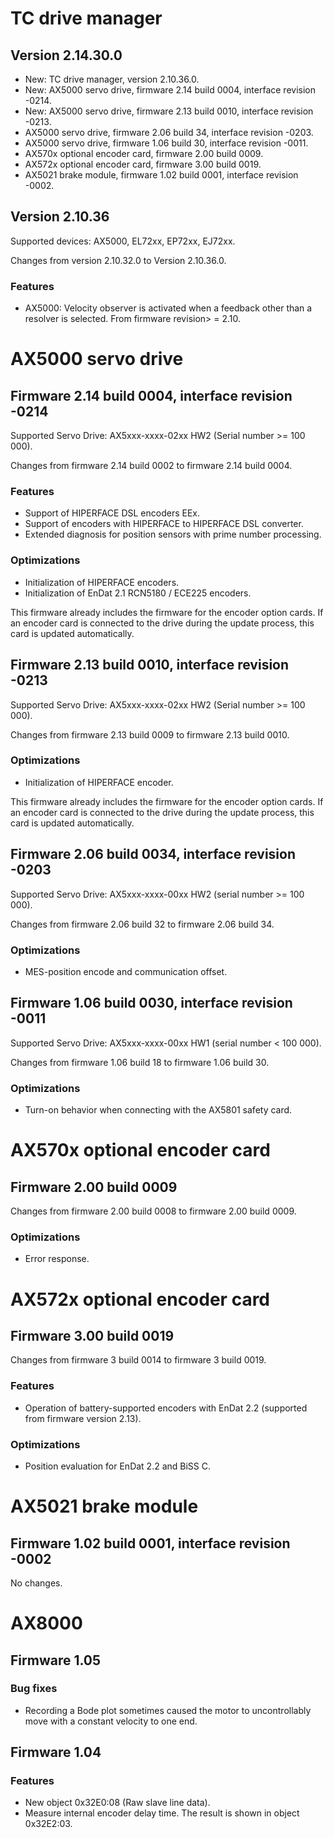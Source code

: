 # TC drive manager

## Version 2.14.30.0

-   New: TC drive manager, version 2.10.36.0.
-   New: AX5000 servo drive, firmware 2.14 build 0004, interface revision -0214.
-   New: AX5000 servo drive, firmware 2.13 build 0010, interface revision -0213.
-   AX5000 servo drive, firmware 2.06 build 34, interface revision -0203.
-   AX5000 servo drive, firmware 1.06 build 30, interface revision -0011.
-   AX570x optional encoder card, firmware 2.00 build 0009.
-   AX572x optional encoder card, firmware 3.00 build 0019.
-   AX5021 brake module, firmware 1.02 build 0001, interface revision -0002.

## Version 2.10.36

Supported devices: AX5000, EL72xx, EP72xx, EJ72xx.

Changes from version 2.10.32.0 to Version 2.10.36.0.

### Features

-   AX5000: Velocity observer is activated when a feedback other than a resolver is selected. From firmware revision> = 2.10.

# AX5000 servo drive

## Firmware 2.14 build 0004, interface revision -0214

Supported Servo Drive: AX5xxx-xxxx-02xx HW2 (Serial number >= 100 000).

Changes from firmware 2.14 build 0002 to firmware 2.14 build 0004.

### Features

-   Support of HIPERFACE DSL encoders EEx.
-   Support of encoders with HIPERFACE to HIPERFACE DSL converter.
-   Extended diagnosis for position sensors with prime number processing.

### Optimizations

-   Initialization of HIPERFACE encoders.
-   Initialization of EnDat 2.1 RCN5180 / ECE225 encoders.

This firmware already includes the firmware for the encoder option cards. If an encoder card is connected to the drive during the update process, this card is updated automatically.

## Firmware 2.13 build 0010, interface revision -0213

Supported Servo Drive: AX5xxx-xxxx-02xx HW2 (Serial number >= 100 000).

Changes from firmware 2.13 build 0009 to firmware 2.13 build 0010.

### Optimizations

-   Initialization of HIPERFACE encoder.

This firmware already includes the firmware for the encoder option cards. If an encoder card is connected to the drive during the update process, this card is updated automatically.

## Firmware 2.06 build 0034, interface revision -0203

Supported Servo Drive: AX5xxx-xxxx-00xx HW2 (serial number >= 100 000).

Changes from firmware 2.06 build 32 to firmware 2.06 build 34.

### Optimizations

-   MES-position encode and communication offset.

## Firmware 1.06 build 0030, interface revision -0011

Supported Servo Drive: AX5xxx-xxxx-00xx HW1 (serial number < 100 000).

Changes from firmware 1.06 build 18 to firmware 1.06 build 30.

### Optimizations

-   Turn-on behavior when connecting with the AX5801 safety card.

# AX570x optional encoder card

## Firmware 2.00 build 0009

Changes from firmware 2.00 build 0008 to firmware 2.00 build 0009.

### Optimizations

-   Error response.

# AX572x optional encoder card

## Firmware 3.00 build 0019

Changes from firmware 3 build 0014 to firmware 3 build 0019.

### Features

-   Operation of battery-supported encoders with EnDat 2.2 (supported from firmware version 2.13).

### Optimizations

-   Position evaluation for EnDat 2.2 and BiSS C.

# AX5021 brake module

## Firmware 1.02 build 0001, interface revision -0002

No changes.

# AX8000

## Firmware 1.05

### Bug fixes

- Recording a Bode plot sometimes caused the motor to uncontrollably move with a constant velocity to one end.

## Firmware 1.04

### Features

-   New object 0x32E0:08 (Raw slave line data).
-   Measure internal encoder delay time. The result is shown in object 0x32E2:03.
